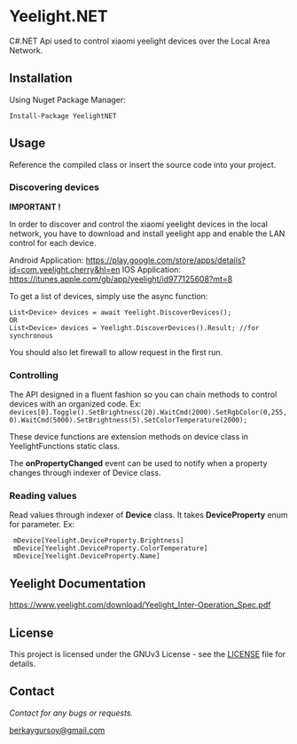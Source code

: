 
# Yeelight.NET

C#.NET Api used to control xiaomi yeelight devices over the Local Area Network.

## Installation

Using Nuget Package Manager:

    Install-Package YeelightNET

## Usage

Reference the compiled class or insert the source code into your project.

### Discovering devices
**IMPORTANT !**

In order to discover and control the xiaomi yeelight devices in the local network, you have to download and install yeelight app and enable the LAN control for each device.

Android Application: https://play.google.com/store/apps/details?id=com.yeelight.cherry&hl=en
IOS Application: https://itunes.apple.com/gb/app/yeelight/id977125608?mt=8

To get a list of devices, simply use the async function:

    List<Device> devices = await Yeelight.DiscoverDevices();
    OR 
    List<Device> devices = Yeelight.DiscoverDevices().Result; //for synchronous
You should also let firewall to allow request in the first run.

### Controlling

The API designed in a fluent fashion so you can chain methods to control devices with an organized code.
Ex: `devices[0].Toggle().SetBrightness(20).WaitCmd(2000).SetRgbColor(0,255,0).WaitCmd(5000).SetBrightness(5).SetColorTemperature(2000);`

These device functions are extension methods on device class in YeelightFunctions static class.

The **onPropertyChanged** event can be used to notify when a property changes through indexer of Device class.

### Reading values

 Read values through indexer of **Device** class. It takes **DeviceProperty** enum for parameter.
 Ex:

     mDevice[Yeelight.DeviceProperty.Brightness]
     mDevice[Yeelight.DeviceProperty.ColorTemperature]
     mDevice[Yeelight.DeviceProperty.Name]
## Yeelight Documentation
https://www.yeelight.com/download/Yeelight_Inter-Operation_Spec.pdf
## License
This project is licensed under the GNUv3 License - see the [LICENSE](LICENSE) file for details.
## Contact
*Contact for any bugs or requests.*

berkaygursoy@gmail.com
